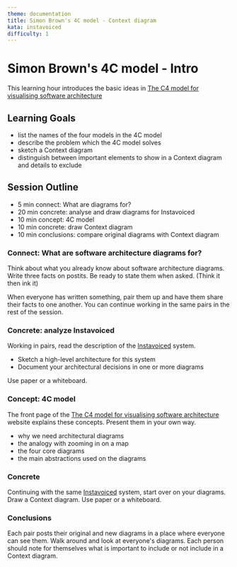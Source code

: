 ```yaml
---
theme: documentation
title: Simon Brown's 4C model - Context diagram
kata: instavoiced
difficulty: 1
---
```


# Simon Brown's 4C model - Intro

This learning hour introduces the basic ideas in [The C4 model for visualising software architecture](https://c4model.com/)

## Learning Goals
- list the names of the four models in the 4C model
- describe the problem which the 4C model solves 
- sketch a Context diagram
- distinguish between important elements to show in a Context diagram and details to exclude

## Session Outline

* 5 min connect: What are diagrams for?
* 20 min concrete: analyse and draw diagrams for Instavoiced
* 10 min concept: 4C model  
* 10 min concrete: draw Context diagram
* 10 min conclusions: compare original diagrams with Context diagram

### Connect: What are software architecture diagrams for?
Think about what you already know about software architecture diagrams. Write three facts on postits. Be ready to state them when asked. (Think it then ink it)

When everyone has written something, pair them up and have them share their facts to one another. You can continue working in the same pairs in the rest of the session.

### Concrete: analyze Instavoiced

Working in pairs, read the description of the [Instavoiced](/kata_descriptions/instavoiced.html) system. 

- Sketch a high-level architecture for this system
- Document your architectural decisions in one or more diagrams

Use paper or a whiteboard.

### Concept: 4C model
The front page of the [The C4 model for visualising software architecture](https://c4model.com/) website explains these concepts. Present them in your own way.

- why we need architectural diagrams
- the analogy with zooming in on a map
- the four core diagrams
- the main abstractions used on the diagrams

### Concrete
Continuing with the same [Instavoiced](/kata_descriptions/instavoiced.html) system, start over on your diagrams. Draw a Context diagram. Use paper or a whiteboard.

### Conclusions
Each pair posts their original and new diagrams in a place where everyone can see them. Walk around and look at everyone's diagrams. Each person should note for themselves what is important to include or not include in a Context diagram.
